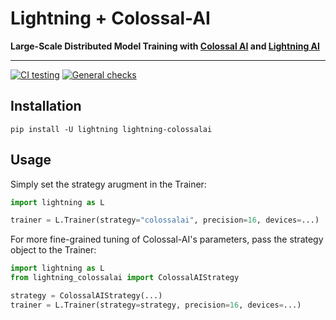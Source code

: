 # Lightning + Colossal-AI

**Large-Scale Distributed Model Training with [Colossal AI](https://colossalai.org/) and [Lightning AI](https://lightning.ai)**

______________________________________________________________________

[![CI testing](https://github.com/Lightning-AI/lightning-colossalai/actions/workflows/ci-testing.yml/badge.svg?event=push)](https://github.com/Lightning-AI/lightning-colossalai/actions/workflows/ci-testing.yml)
[![General checks](https://github.com/Lightning-AI/lightning-colossalai/actions/workflows/ci-checks.yml/badge.svg?event=push)](https://github.com/Lightning-AI/lightning-colossalai/actions/workflows/ci-checks.yml)

## Installation

```commandline
pip install -U lightning lightning-colossalai
```

## Usage

Simply set the strategy arugment in the Trainer:

```py
import lightning as L

trainer = L.Trainer(strategy="colossalai", precision=16, devices=...)
```

For more fine-grained tuning of Colossal-AI's parameters, pass the strategy object to the Trainer:

```py
import lightning as L
from lightning_colossalai import ColossalAIStrategy

strategy = ColossalAIStrategy(...)
trainer = L.Trainer(strategy=strategy, precision=16, devices=...)
```
